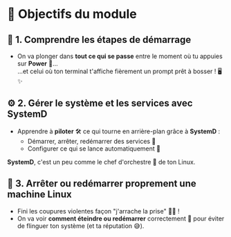 # **🎯 Objectifs du module**

## **🧠 1. Comprendre les étapes de démarrage**

- On va plonger dans **tout ce qui se passe** entre le moment où tu appuies sur **Power** 🔘...  
  ...et celui où ton terminal t'affiche fièrement un prompt prêt à bosser ! 🖥️✨



## **⚙️ 2. Gérer le système et les services avec SystemD**

- Apprendre à **piloter** 🛠️ ce qui tourne en arrière-plan grâce à **SystemD** :
  - Démarrer, arrêter, redémarrer des services 🚦
  - Configurer ce qui se lance automatiquement 🔄

**SystemD**, c'est un peu comme le chef d'orchestre 🎼 de ton Linux.



## **🔌 3. Arrêter ou redémarrer proprement une machine Linux**

- Fini les coupures violentes façon "j'arrache la prise" 🧨❌ !
- On va voir **comment éteindre ou redémarrer** correctement 🔄 pour éviter de flinguer ton système (et ta réputation 😅).

